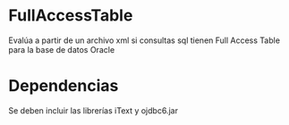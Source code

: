 # FullAccessTable
Evalúa a partir de un archivo xml si consultas sql tienen Full Access Table para la base de datos Oracle

# Dependencias 
Se deben incluir las librerías iText y ojdbc6.jar
